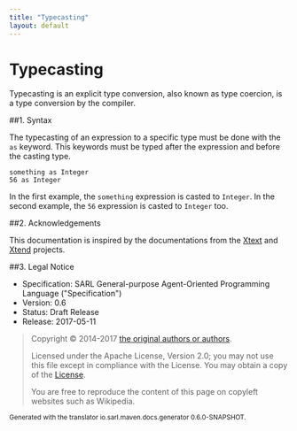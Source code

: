 ```yaml
---
title: "Typecasting"
layout: default
---
```


# Typecasting

Typecasting is an explicit type conversion, also known as type coercion, is a type conversion by the compiler.

##1. Syntax

The typecasting of an expression to a specific type must be done with the `as` keyword. This keywords must
be typed after the expression and before the casting type.

```sarl
something as Integer
56 as Integer
```


In the first example, the `something` expression is casted to `Integer`.
In the second example, the `56` expression is casted to `Integer` too.



##2. Acknowledgements

This documentation is inspired by the documentations from the
[Xtext](https://www.eclipse.org/Xtext/documentation.html) and
[Xtend](https://www.eclipse.org/xtend/documentation.html) projects.

##3. Legal Notice

* Specification: SARL General-purpose Agent-Oriented Programming Language ("Specification")
* Version: 0.6
* Status: Draft Release
* Release: 2017-05-11

> Copyright &copy; 2014-2017 [the original authors or authors](http://www.sarl.io/about/index.html).
>
> Licensed under the Apache License, Version 2.0;
> you may not use this file except in compliance with the License.
> You may obtain a copy of the [License](http://www.apache.org/licenses/LICENSE-2.0).
>
> You are free to reproduce the content of this page on copyleft websites such as Wikipedia.

<small>Generated with the translator io.sarl.maven.docs.generator 0.6.0-SNAPSHOT.</small>
